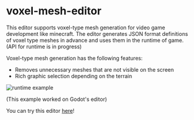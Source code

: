 # voxel-mesh-editor

This editor supports voxel-type mesh generation for video game development like minecraft.
The editor generates JSON format definitions of voxel type meshes in advance and uses them in the runtime of game. (API for runtime is in progress)

Voxel-type mesh generation has the following features:

- Removes unnecessary meshes that are not visible on the screen
- Rich graphic selection depending on the terrain

![runtime example](https://raw.githubusercontent.com/inoutch/voxel-mesh-editor/master/docs/runtime-example.gif)

(This example worked on Godot's editor)

You can try this editor [here](https://master--storied-mermaid-67e29f.netlify.app/voxel-meshes)!
